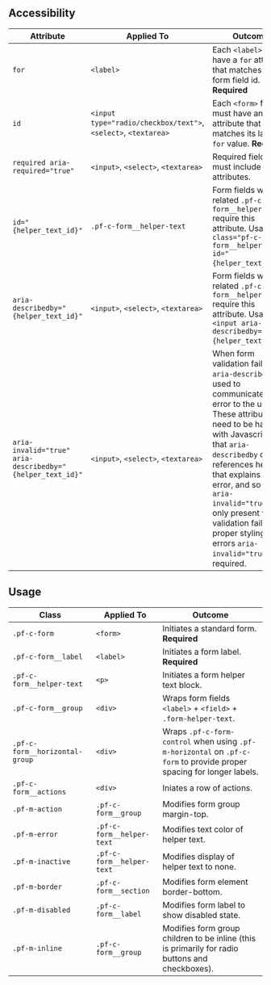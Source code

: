 ## Accessibility

| Attribute | Applied To | Outcome |
| -- | -- | -- |
| `for` | `<label>` |  Each `<label>` must have a `for` attribute that matches its form field id. **Required** |
| `id` | `<input type="radio/checkbox/text">`, `<select>`, `<textarea>` |  Each `<form>` field must have an `id` attribute that matches its label's `for` value. **Required** |
| `required aria-required="true"` | `<input>`, `<select>`, `<textarea>` | Required fields must include these attributes. |
| `id="{helper_text_id}"` | `.pf-c-form__helper-text` | Form fields with related `.pf-c-form__helper-text` require this attribute. Usage `<p class="pf-c-form__helper-text" id="{helper_text_id}">`.  |
| `aria-describedby="{helper_text_id}"` | `<input>`, `<select>`, `<textarea>` | Form fields with related `.pf-c-form__helper-text` require this attribute. Usage `<input aria-describedby="{helper_text_id}">`.  |
| `aria-invalid="true" aria-describedby="{helper_text_id}"` | `<input>`, `<select>`, `<textarea>` |  When form validation fails `aria-describedby` is used to communicate the error to the user. These attributes need to be handled with Javascript so that `aria-describedby` only references help text that explains the error, and so that `aria-invalid="true"` is only present when validation fails. For proper styling of errors `aria-invalid="true"` is required. |


## Usage

| Class | Applied To | Outcome |
| -- | -- | -- |
| `.pf-c-form` | `<form>` |  Initiates a standard form. **Required** |
| `.pf-c-form__label` | `<label>` |  Initiates a form label. **Required** |
| `.pf-c-form__helper-text` | `<p>` |  Initiates a form helper text block. |
| `.pf-c-form__group` | `<div>` |  Wraps form fields `<label>` + `<field>` + `.form-helper-text`. |
| `.pf-c-form__horizontal-group` | `<div>`| Wraps `.pf-c-form-control` when using `.pf-m-horizontal` on `.pf-c-form` to provide proper spacing for longer labels. |
| `.pf-c-form__actions` | `<div>` | Iniates a row of actions. |
| `.pf-m-action` | `.pf-c-form__group` | Modifies form group margin-top. |
| `.pf-m-error` | `.pf-c-form__helper-text`| Modifies text color of helper text. |
| `.pf-m-inactive` | `.pf-c-form__helper-text`| Modifies display of helper text to none. |
| `.pf-m-border` | `.pf-c-form__section` | Modifies form element border-bottom. |
| `.pf-m-disabled` | `.pf-c-form__label` | Modifies form label to show disabled state. |
| `.pf-m-inline` | `.pf-c-form__group` | Modifies form group children to be inline (this is primarily for radio buttons and checkboxes). |
